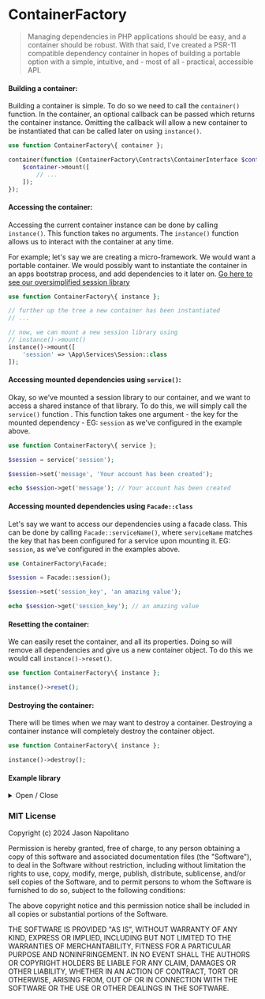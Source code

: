 # ContainerFactory
> Managing dependencies in PHP applications should be easy, and a container should
> be robust. With that said, I've created a PSR-11 compatible dependency 
> container in hopes of building a portable option with a simple, intuitive, and - most of 
> all - practical, accessible API.

#### Building a container:
Building a container is simple. To do so we need to call
the `container()` function. In the container, an optional 
callback can be passed which returns the container instance. 
Omitting the callback will allow a new container to be instantiated
that can be called later on using `instance()`.
```php
use function ContainerFactory\{ container };

container(function (ContainerFactory\Contracts\ContainerInterface $container) { 
    $container->mount([
        // ...
    ]);
});
```

#### Accessing the container:
Accessing the current container instance can be done by calling
`instance()`. This function takes no arguments. The `instance()`
function allows us to interact with the container at any time.

For example; let's say we are creating a micro-framework.
We would want a portable container. We would possibly want to
instantiate the container in an apps bootstrap
process, and add dependencies to it later on. [Go here to see 
our oversimplified session library](#example-library)
```php
use function ContainerFactory\{ instance };

// further up the tree a new container has been instantiated
// ...

// now, we can mount a new session library using
// instance()->mount()
instance()->mount([
    'session' => \App\Services\Session::class
]);
```

#### Accessing mounted dependencies using `service()`:
Okay, so we've mounted a session library to our container, and we want to
access a shared instance of that library. To do this, we will simply call 
the `service()` function . This function takes one argument - the key for 
the mounted dependency - EG: `session` as we've configured in the example 
above.
```php
use function ContainerFactory\{ service };

$session = service('session');

$session->set('message', 'Your account has been created');

echo $session->get('message'); // Your account has been created
```

#### Accessing mounted dependencies using `Facade::class`
Let's say we want to access our dependencies using a facade class. This
can be done by calling `Facade::serviceName()`, where `serviceName` matches
the key that has been configured for a service upon mounting it. EG: `session`,
as we've configured in the examples above.

```php
use ContainerFactory\Facade;

$session = Facade::session();

$session->set('session_key', 'an amazing value');

echo $session->get('session_key'); // an amazing value

```

#### Resetting the container:
We can easily reset the container, and all its properties. Doing
so will remove all dependencies and give us a new container object.
To do this we would call `instance()->reset()`.
```php
use function ContainerFactory\{ instance };

instance()->reset();
```

#### Destroying the container:
There will be times when we may want to destroy a container.
Destroying a container instance will completely destroy the
container object.
```php
use function ContainerFactory\{ instance };

instance()->destroy();
```

#### Example library
<details>
  <summary>Open / Close</summary>

```php
namespace App\Services;

class Session
{
    public function set(string $key, mixed $value): void
    {
        $_SESSION[$key] = $value;
    }
    
    public function get(string $key): mixed
    {
        return $_SESSION[$key];
    }
}
```
</details>





### MIT License

Copyright (c) 2024 Jason Napolitano

Permission is hereby granted, free of charge, to any person obtaining a copy
of this software and associated documentation files (the "Software"), to deal
in the Software without restriction, including without limitation the rights
to use, copy, modify, merge, publish, distribute, sublicense, and/or sell
copies of the Software, and to permit persons to whom the Software is
furnished to do so, subject to the following conditions:

The above copyright notice and this permission notice shall be included in all
copies or substantial portions of the Software.

THE SOFTWARE IS PROVIDED "AS IS", WITHOUT WARRANTY OF ANY KIND, EXPRESS OR
IMPLIED, INCLUDING BUT NOT LIMITED TO THE WARRANTIES OF MERCHANTABILITY,
FITNESS FOR A PARTICULAR PURPOSE AND NONINFRINGEMENT. IN NO EVENT SHALL THE
AUTHORS OR COPYRIGHT HOLDERS BE LIABLE FOR ANY CLAIM, DAMAGES OR OTHER
LIABILITY, WHETHER IN AN ACTION OF CONTRACT, TORT OR OTHERWISE, ARISING FROM,
OUT OF OR IN CONNECTION WITH THE SOFTWARE OR THE USE OR OTHER DEALINGS IN THE
SOFTWARE.

